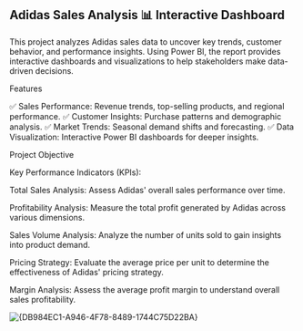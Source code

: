 ## Adidas Sales Analysis 📊 Interactive Dashboard
This project analyzes Adidas sales data to uncover key trends, customer behavior, and performance insights. Using Power BI, the report provides interactive dashboards and visualizations to help stakeholders make data-driven decisions.

Features

✅ Sales Performance: Revenue trends, top-selling products, and regional performance.
✅ Customer Insights: Purchase patterns and demographic analysis.
✅ Market Trends: Seasonal demand shifts and forecasting.
✅ Data Visualization: Interactive Power BI dashboards for deeper insights.



Project Objective

Key Performance Indicators (KPIs):

Total Sales Analysis:
Assess Adidas' overall sales performance over time.

Profitability Analysis:
Measure the total profit generated by Adidas across various dimensions.

Sales Volume Analysis:
Analyze the number of units sold to gain insights into product demand.

Pricing Strategy:
Evaluate the average price per unit to determine the effectiveness of Adidas' pricing strategy.

Margin Analysis:
Assess the average profit margin to understand overall sales profitability.

![{DB984EC1-A946-4F78-8489-1744C75D22BA}](https://github.com/user-attachments/assets/a81d3f36-23e7-435e-94e2-d3b99cd5833f)








